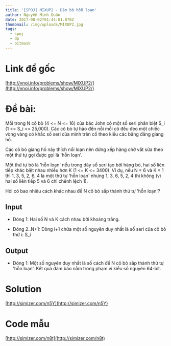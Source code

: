 ```yaml
---
title: '[SPOJ] MIXUP2 - Đàn bò hỗn loạn'
author: Nguyễn Minh Quân
date: 2017-08-02T01:44:01.870Z
thumbnail: /img/uploads/MIXUP2.jpg
tags:
  - spoj
  - dp
  - bitmask
---
```

# Link đề gốc

[http://vnoi.info/problems/show/MIXUP2/](http://vnoi.info/problems/show/MIXUP2/)

# Đề bài:

Mỗi trong N cô bò (4 <= N <= 16) của bác John có một số seri phân biệt S_i (1 <= S_i <= 25,000). Các cô bò tự hào đến nỗi mỗi cô đều đeo một chiếc vòng vàng có khắc số seri của mình trên cổ theo kiểu các băng đảng giang hồ.

Các cô bò giang hồ này thích nổi loạn nên đứng xếp hàng chờ vắt sữa theo một thứ tự gọi được gọi là 'hỗn loạn'.

Một thứ tự bò là 'hỗn loạn' nếu trong dãy số seri tạo bởi hàng bò, hai số liên tiếp khác biệt nhau nhiều hơn K (1 <= K <= 3400). Ví dụ, nếu N = 6 và K = 1 thì 1, 3, 5, 2, 6, 4 là một thứ tự 'hỗn loạn' nhưng 1, 3, 6, 5, 2, 4 thì không (vì hai số liên tiếp 5 và 6 chỉ chênh lệch 1).

Hỏi có bao nhiêu cách khác nhau để N cô bò sắp thành thứ tự 'hỗn loạn'?

## Input

* Dòng 1: Hai số N và K cách nhau bởi khoảng trắng.

* Dòng 2..N\+1: Dòng i\+1 chứa một số nguyên duy nhất là số seri của cô bò thứ i: S_i

## Output

* Dòng 1: Một số nguyên duy nhất là số cách để N cô bò sắp thành thứ tự 'hỗn loạn'. Kết quả đảm bảo nằm trong phạm vi kiểu số nguyên 64-bit.

# Solution

[http://simizer.com/n5Y](http://simizer.com/n5Y)

# Code mẫu

[http://simizer.com/n8t](http://simizer.com/n8t)



